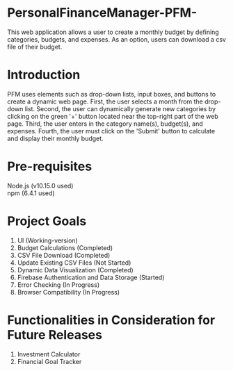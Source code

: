 # PersonalFinanceManager-PFM-

This web application allows a user to create a monthly budget by defining categories, budgets, and expenses. As an option, users can download a csv file of their budget.

# Introduction
PFM uses elements such as drop-down lists, input boxes, and buttons to create a dynamic web page. First, the user selects a month from the drop-down list. Second, the user can dynamically generate new categories by clicking on the green '+' button located near the top-right part of the web page. Third, the user enters in the category name(s), budget(s), and expenses. Fourth, the user must click on the 'Submit' button to calculate and display their monthly budget.

# Pre-requisites
Node.js (v10.15.0 used)<br>
npm (6.4.1 used)<br>

# Project Goals
1) UI (Working-version)
2) Budget Calculations (Completed)
3) CSV File Download (Completed)
4) Update Existing CSV Files (Not Started)
4) Dynamic Data Visualization (Completed)
5) Firebase Authentication and Data Storage (Started)
6) Error Checking (In Progress)
7) Browser Compatibility (In Progress)

# Functionalities in Consideration for Future Releases
1) Investment Calculator
2) Financial Goal Tracker
